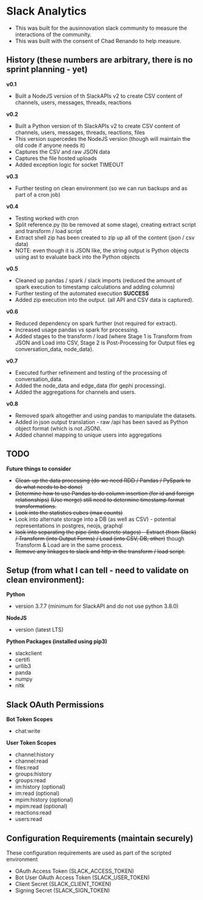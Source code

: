 # Slack Analytics

* This was built for the ausinnovation slack community to measure the interactions of the community.
* This was built with the consent of Chad Renando to help measure.

## History (these numbers are arbitrary, there is no sprint planning - yet)

**v0.1**
* Built a NodeJS version of th SlackAPIs v2 to create CSV content of channels, users, messages, threads, reactions 

**v0.2**
* Built a Python version of th SlackAPIs v2 to create CSV content of channels, users, messages, threads, reactions, files
* This version supercedes the NodeJS version (though will maintain the old code if anyone needs it)
* Captures the CSV and raw JSON data
* Captures the file hosted uploads
* Added exception logic for socket TIMEOUT

**v0.3**
* Further testing on clean environment (so we can run backups and as part of a cron job)

**v0.4**
* Testing worked with cron
* Split reference.py (to be removed at some stage), creating extract script and transform / load script
* Extract shell zip has been created to zip up all of the content (json / csv data)
* NOTE: even though it is JSON like, the string output is Python objects using ast to evaluate back into the Python objects

**v0.5**
* Cleaned up pandas / spark / slack imports (reduced the amount of spark execution to timestamp calculations and adding columns)
* Further testing of the automated execution __SUCCESS__
* Added zip execution into the output. (all API and CSV data is captured).

**v0.6**
* Reduced dependency on spark further (not required for extract).
* Increased usage pandas vs spark for processing.
* Added stages to the transform / load (where Stage 1 is Transform from JSON and Load into CSV, Stage 2 is Post-Processing for Output files eg conversation_data, node_data).

**v0.7**
* Executed further refinement and testing of the processing of conversation_data.
* Added the node_data and edge_data (for gephi processing).
* Added the aggregations for channels and users.

**v0.8**
* Removed spark altogether and using pandas to manipulate the datasets.
* Added in json output translation - raw /api has been saved as Python object format (which is not JSON).
* Added channel mapping to unique users into aggregations

## TODO

**Future things to consider**
* ~~Clean-up the data processing (do we need RDD / Pandas / PySpark to do what needs to be done)~~
* ~~Determine how to use Pandas to do column insertion (for id and foreign relationships)~~ ~~(Use merge) still need to determine timestamp format transformations.~~
* ~~Look into the statistics cubes (max counts)~~
* Look into alternate storage into a DB (as well as CSV) - potential representations in postgres, neojs, graphql
* ~~look into separating the pipe (into discrete stages) - Extract (from Slack) / Transform (into Output Forms) / Load (into CSV, DB, other)~~ though Transform & Load are in the same process.
* ~~Remove any linkages to slack and http in the transform / load script.~~

## Setup (from what I can tell - need to validate on clean environment):

**Python**
* version 3.7.7 (minimum for SlackAPI and do not use python 3.8.0)

**NodeJS**
* version (latest LTS)

**Python Packages (installed using pip3)**
* slackclient
* certifi
* urllib3
* panda
* numpy 
* nltk

## Slack OAuth Permissions

**Bot Token Scopes**
* chat:write

**User Token Scopes**
* channel:history
* channel:read
* files:read
* groups:history
* groups:read
* im:history (optional)
* im:read (optional)
* mpim:history (optional)
* mpim:read (optional)
* reactions:read
* users:read

## Configuration Requirements (maintain securely)

These configuration requirements are used as part of the scripted environment
* OAuth Access Token (SLACK_ACCESS_TOKEN)
* Bot User OAuth Access Token (SLACK_USER_TOKEN)
* Client Secret (SLACK_CLIENT_TOKEN)
* Signing Secret (SLACK_SIGN_TOKEN)
